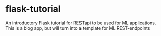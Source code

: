# flask-tutorial
An introductory Flask tutorial for RESTapi to be used for ML applications. This is a blog app, but will turn into a template for ML REST-endpoints
